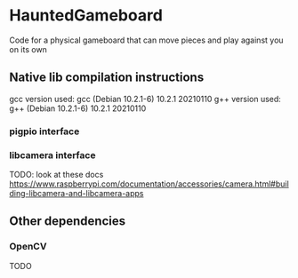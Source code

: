 # HauntedGameboard

Code for a physical gameboard that can move pieces and play against you on its own

## Native lib compilation instructions

gcc version used: gcc (Debian 10.2.1-6) 10.2.1 20210110
g++ version used: g++ (Debian 10.2.1-6) 10.2.1 20210110

### pigpio interface

### libcamera interface

TODO: look at these
docs https://www.raspberrypi.com/documentation/accessories/camera.html#building-libcamera-and-libcamera-apps

## Other dependencies

### OpenCV

TODO
